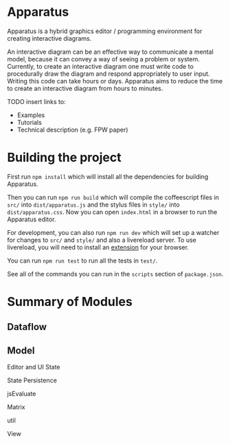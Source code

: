 # Apparatus

Apparatus is a hybrid graphics editor / programming environment for creating interactive diagrams.

An interactive diagram can be an effective way to communicate a mental model, because it can convey a way of seeing a problem or system. Currently, to create an interactive diagram one must write code to procedurally draw the diagram and respond appropriately to user input. Writing this code can take hours or days. Apparatus aims to reduce the time to create an interactive diagram from hours to minutes.

TODO insert links to:

* Examples
* Tutorials
* Technical description (e.g. FPW paper)




# Building the project

First run `npm install` which will install all the dependencies for building Apparatus.

Then you can run `npm run build` which will compile the coffeescript files in `src/` into `dist/apparatus.js` and the stylus files in `style/` into `dist/apparatus.css`. Now you can open `index.html` in a browser to run the Apparatus editor.

For development, you can also run `npm run dev` which will set up a watcher for changes to `src/` and `style/` and also a livereload server. To use livereload, you will need to install an [extension](http://livereload.com/extensions/) for your browser.

You can run `npm run test` to run all the tests in `test/`.

See all of the commands you can run in the `scripts` section of `package.json`.





# Summary of Modules

## Dataflow

## Model




Editor and UI State

State Persistence

jsEvaluate

Matrix

util

View

